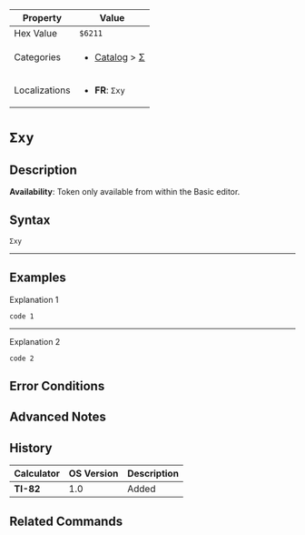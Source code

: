 | Property      | Value |
|---------------|-------|
| Hex Value     | `$6211`|
| Categories    | <ul><li>[Catalog](../categories/Catalog.md) > [Σ](../categories/Catalog.md#Σ)</li></ul> |
| Localizations | <ul><li><b>FR</b>: `Σxy`</li></ul> |

# `Σxy`

## Description



<b>Availability</b>: Token only available from within the Basic editor.

## Syntax
`Σxy`

<hr>

## Examples

Explanation 1
```ti-basic
code 1
```
---
Explanation 2
```ti-basic
code 2
```

## Error Conditions


## Advanced Notes


## History
| Calculator | OS Version | Description |
|------------|------------|-------------|
| <b>TI-82</b> | 1.0 | Added

## Related Commands

    